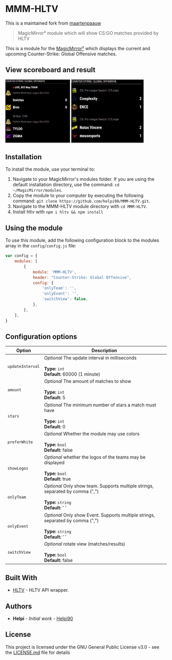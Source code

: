 # MMM-HLTV

This is a maintained fork from [maartenpaauw](https://github.com/maartenpaauw/MMM-HLTV.git)

> MagicMirror² module which will show CS:GO matches provided by HLTV

This is a module for the [MagicMirror²](https://github.com/MichMich/MagicMirror/) which displays the current and upcoming Counter-Strike: Global Offensive matches.

## View scoreboard and result
<p float="left">
  <img src="docs/scoreboard.png" width="40%" />
  <img src="docs/result.png" width="45%" /> 
</p>

## Installation

To install the module, use your terminal to:

1. Navigate to your MagicMirror's modules folder. If you are using the default installation directory, use the command: `cd ~/MagicMirror/modules`.
2. Copy the module to your computer by executing the following command: `git clone https://github.com/helpi90/MMM-HLTV.git`.
3. Navigate to the MMM-HLTV module directory with `cd MMM-HLTV`.
4. Install hltv with `npm i hltv && npm install`

## Using the module

To use this module, add the following configuration block to the modules array in the `config/config.js` file:
```js
var config = {
    modules: [
        {
            module: 'MMM-HLTV',
            header: "Counter-Strike: Global Offensive",
            config: {
                'onlyTeam': '',
                'onlyEvent': '',
                'switchView': false,
            },
        },
    ],
}
```

## Configuration options

| Option           | Description                                                                                                      |
| ---------------- | ---------------------------------------------------------------------------------------------------------------- |
| `updateInterval` | *Optional* The update interval in milliseconds <br><br>**Type:** `int` <br>**Default:** 60000 (1 minute)         |
| `amount`         | *Optional* The amount of matches to show <br><br>**Type:** `int` <br>**Default:** 5                              |
| `stars`          | *Optional* The minimum number of stars a match must have <br><br>**Type:** `int` <br>**Default:** 0              |
| `preferWhite`    | *Optional* Whether the module may use colors <br><br>**Type:** `bool` <br>**Default:** false                     |
| `showLogos`      | *Optional* whether the logos of the teams may be displayed <br><br>**Type:** `bool` <br>**Default:** true        |
| `onlyTeam`      | *Optional* Only show team. Supports multiple strings, separated by comma (",")<br><br>**Type:** `string` <br>**Default:** ' '        |
| `onlyEvent`      | *Optional* Only show Event. Supports multiple strings, separated by comma (",")<br><br>**Type:** `string` <br>**Default:** ' '        |
| `switchView`     | *Optional* rotate view (matches/results) <br><br>**Type:** `bool` <br>**Default:** false        |

## Built With

- [HLTV](https://github.com/gigobyte/HLTV) - HLTV API wrapper.

## Authors

- **Helpi** - *Initial work* - [Helpi90](https://github.com/helpi90)

## License

This project is licensed under the GNU General Public License v3.0 - see the [LICENSE.md](LICENSE.md) file for details
